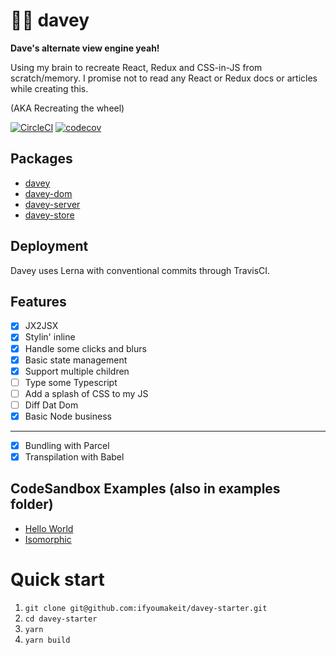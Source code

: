 # 👦🏻 davey

**Dave's alternate view engine yeah!**

Using my brain to recreate React, Redux and CSS-in-JS from scratch/memory. I promise not to read any React or Redux docs or articles while creating this.

(AKA Recreating the wheel)

[![CircleCI](https://circleci.com/gh/ifyoumakeit/davey.svg?style=shield)](https://circleci.com/gh/ifyoumakeit/davey)
[![codecov](https://codecov.io/gh/ifyoumakeit/davey/branch/master/graph/badge.svg)](https://codecov.io/gh/ifyoumakeit/davey)

## Packages

* [davey](https://www.npmjs.com/package/davey)
* [davey-dom](https://www.npmjs.com/package/davey-dom)
* [davey-server](https://www.npmjs.com/package/davey-server)
* [davey-store](https://www.npmjs.com/package/davey-store)

## Deployment

Davey uses Lerna with conventional commits through TravisCI.

## Features

* [x] JX2JSX
* [x] Stylin' inline
* [x] Handle some clicks and blurs
* [x] Basic state management
* [x] Support multiple children
* [ ] Type some Typescript
* [ ] Add a splash of CSS to my JS
* [ ] Diff Dat Dom
* [x] Basic Node business

---

* [x] Bundling with Parcel
* [x] Transpilation with Babel

## CodeSandbox Examples (also in examples folder)

* [Hello World](https://codesandbox.io/s/github/ifyoumakeit/davey/tree/master/examples/hello)
* [Isomorphic](https://codesandbox.io/s/github/ifyoumakeit/davey/tree/master/examples/isomorphic)

# Quick start

1.  `git clone git@github.com:ifyoumakeit/davey-starter.git`
2.  `cd davey-starter`
3.  `yarn`
4.  `yarn build`
